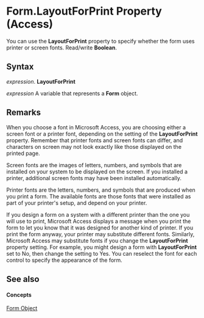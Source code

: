 
# Form.LayoutForPrint Property (Access)

You can use the  **LayoutForPrint** property to specify whether the form uses printer or screen fonts. Read/write **Boolean**.


## Syntax

 _expression_. **LayoutForPrint**

 _expression_ A variable that represents a **Form** object.


## Remarks

When you choose a font in Microsoft Access, you are choosing either a screen font or a printer font, depending on the setting of the  **LayoutForPrint** property. Remember that printer fonts and screen fonts can differ, and characters on screen may not look exactly like those displayed on the printed page.

Screen fonts are the images of letters, numbers, and symbols that are installed on your system to be displayed on the screen. If you installed a printer, additional screen fonts may have been installed automatically.

Printer fonts are the letters, numbers, and symbols that are produced when you print a form. The available fonts are those fonts that were installed as part of your printer's setup, and depend on your printer.

If you design a form on a system with a different printer than the one you will use to print, Microsoft Access displays a message when you print the form to let you know that it was designed for another kind of printer. If you print the form anyway, your printer may substitute different fonts. Similarly, Microsoft Access may substitute fonts if you change the  **LayoutForPrint** property setting. For example, you might design a form with **LayoutForPrint** set to No, then change the setting to Yes. You can reselect the font for each control to specify the appearance of the form.


## See also


#### Concepts


[Form Object](72ef9219-142b-b690-b696-3eba9a5d4522.md)
